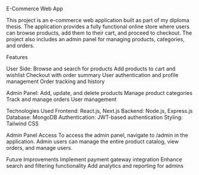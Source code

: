 E-Commerce Web App

This project is an e-commerce web application built as part of my diploma thesis. The application provides a fully functional online store where users can browse products, add them to their cart, and proceed to checkout. The project also includes an admin panel for managing products, categories, and orders.

Features

User Side:
Browse and search for products
Add products to cart and wishlist
Checkout with order summary
User authentication and profile management
Order tracking and history

Admin Panel:
Add, update, and delete products
Manage product categories
Track and manage orders
User management

Technologies Used
Frontend: React.js, Next.js
Backend: Node.js, Express.js
Database: MongoDB
Authentication: JWT-based authentication
Styling: Tailwind CSS

Admin Panel Access
To access the admin panel, navigate to /admin in the application. Admin users can manage the entire product catalog, view orders, and manage users.

Future Improvements
Implement payment gateway integration 
Enhance search and filtering functionality
Add analytics and reporting for admins
